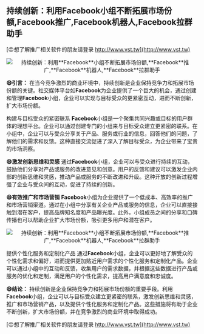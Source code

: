 ## **持续创新：利用**Facebook**小组不断拓展市场份额,**Facebook**推广,**Facebook**机器人,**Facebook**拉群助手**

[😍想了解推广相关软件的朋友请登录 http://www.vst.tw](http://www.vst.tw)

 <center><img src="https://vst.tw/MP4/tuiguang/png/4.png" alt="持续创新：利用**Facebook**小组不断拓展市场份额,**Facebook**推广,**Facebook**机器人,**Facebook**拉群助手"></center>

**😄引言：**
在当今竞争激烈的商业环境中，持续创新是企业保持竞争力和拓展市场份额的关键。社交媒体平台如**Facebook**为企业提供了一个巨大的机会，通过创建和管理**Facebook**小组，企业可以实现与目标受众的更紧密互动，进而不断创新，扩大市场份额。

构建与目标受众的紧密联系
**Facebook**小组是一个聚集共同兴趣或目标的用户群体的理想平台。企业可以通过创建专门的小组来与目标受众建立更紧密的联系。在小组中，企业可以与受众分享关于产品、服务或行业的信息，回答他们的问题，了解他们的需求和反馈。这种直接交流促进了深入了解目标受众，为企业带来了宝贵的市场洞察。

**😄激发创新思维和灵感**
通过**Facebook**小组，企业可以与受众进行持续的互动，鼓励他们分享对产品或服务的改进意见和创意。用户的反馈和建议可以激发企业内部的创新思维和灵感，推动产品或服务的不断改进和升级。这种开放的创新过程增强了企业与受众间的互动，促进了持续的创新。

**😄有效推广和市场营销**
**Facebook**小组为企业提供了一个低成本、高效率的推广和市场营销渠道。通过在小组中分享有关企业产品或服务的信息，企业可以直接接触到潜在客户，提高品牌知名度和产品曝光度。此外，小组成员之间的分享和口碑传播也可以帮助企业扩大市场份额，吸引更多用户和潜在客户。

 <center><img src="https://vst.tw/MP4/tuiguang/png/2.png" alt="持续创新：利用**Facebook**小组不断拓展市场份额,**Facebook**推广,**Facebook**机器人,**Facebook**拉群助手"></center>

提供个性化服务和定制化产品
通过**Facebook**小组，企业可以更好地了解受众的个性化需求和偏好，进而提供更加贴近用户需求的个性化服务和定制化产品。企业可以通过小组中的互动和反馈，收集用户的需求数据，并根据这些数据进行产品或服务的优化和定制，满足用户的个性化需求，提高用户满意度和忠诚度。

**😄结论：**
持续创新是企业保持竞争力和拓展市场份额的重要手段。利用**Facebook**小组，企业可以与目标受众建立更紧密的联系，激发创新思维和灵感，推广和市场营销产品，以及提供个性化服务和定制化产品。这些措施将有助于企业不断创新，扩大市场份额，并在竞争激烈的商业环境中取得成功。

[😍想了解推广相关软件的朋友请登录 http://www.vst.tw](http://www.vst.tw)



